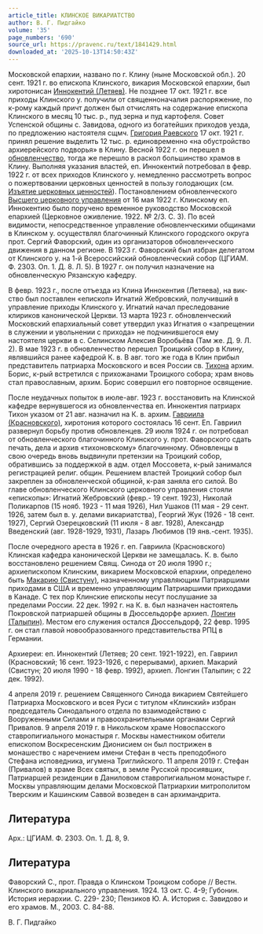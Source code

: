 ```yaml
---
article_title: КЛИНСКОЕ ВИКАРИАТСТВО
author: В. Г. Пидгайко
volume: '35'
page_numbers: '690'
source_url: https://pravenc.ru/text/1841429.html
downloaded_at: '2025-10-13T14:50:43Z'
---
```


Московской епархии, названо по г. Клину (ныне Московской обл.). 20 сент. 1921 г. во епископа Клинского, викария Московской епархии, был хиротонисан [Иннокентий (Летяев)](<https://pravenc.ru/text/Иннокентий (Летяев).html>). Не позднее 17 окт. 1921 г. все приходы Клинского у. получили от священноначалия распоряжение, по к-рому каждый причт должен был отчислять на содержание епископа Клинского в месяц 10 тыс. р., пуд зерна и пуд картофеля. Совет Успенской общины с. Завидова, одного из богатейших приходов уезда, по предложению настоятеля сщмч. [Григория Раевского](<https://pravenc.ru/text/ГРИГОРИЙ Григорьевич Раевский.html>) 17 окт. 1921 г. принял решение выделить 12 тыс. р. единовременно «на обустройство архиерейского подворья» в Клину. Весной 1922 г. он перешел в [обновленчество](https://pravenc.ru/text/обновленчество.html), тогда же перешло в раскол большинство храмов в Клину. Выполняя указания властей, еп. Иннокентий потребовал в февр. 1922 г. от всех приходов Клинского у. немедленно рассмотреть вопрос о пожертвовании церковных ценностей в пользу голодающих (см. [Изъятие церковных ценностей](<https://pravenc.ru/text/Изъятие церковных ценностей.html>)). Постановлением обновленческого [Высшего церковного управления](<https://pravenc.ru/text/Высшее Церковное Управление.html>) от 16 мая 1922 г. Клинскому еп. Иннокентию было поручено временное руководство Московской епархией (Церковное оживление. 1922. № 2/3. С. 3). По всей видимости, непосредственное управление обновленческими общинами в Клинском у. осуществлял благочинный Клинского городского округа прот. Сергий Фаворский, один из организаторов обновленческого движения в данном регионе. В 1923 г. Фаворский был избран делегатом от Клинского у. на 1-й Всероссийский обновленческий собор (ЦГИАМ. Ф. 2303. Оп. 1. Д. 8. Л. 5). В 1927 г. он получил назначение на обновленческую Рязанскую кафедру.

В февр. 1923 г., после отъезда из Клина Иннокентия (Летяева), на вик-ство был поставлен «епископ» Игнатий Жебровский, получивший в управление приходы Клинского у. Игнатий начал преследование клириков канонической Церкви. 13 марта 1923 г. обновленческий Московский епархиальный совет утвердил указ Игнатия о «запрещении в служении и увольнении с прихода» не подчинившегося ему настоятеля церкви в с. Селинском Алексия Воробьёва (Там же. Д. 9. Л. 2). В мае 1923 г. в обновленчество перешел Троицкий собор в Клину, являвшийся ранее кафедрой К. в. В авг. того же года в Клин прибыл представитель патриарха Московского и всея России св. [Тихона](https://pravenc.ru/text/Тихон.html) архим. Борис, к-рый встретился с прихожанами Троицкого собора; храм вновь стал православным, архим. Борис совершил его повторное освящение.

После неудачных попыток в июле-авг. 1923 г. восстановить на Клинской кафедре вернувшегося из обновленчества еп. Иннокентия патриарх Тихон указом от 21 авг. назначил на К. в. архим. [Гавриила (Красновского)](<https://pravenc.ru/text/Гавриила (Красновского).html>), хиротония которого состоялась 16 сент. Еп. Гавриил развернул борьбу против обновленцев. 29 июля 1924 г. он потребовал от обновленческого благочинного Клинского у. прот. Фаворского сдать печать, дела и архив «тихоновскому» благочинному. Обновленцы в свою очередь вновь выдвинули претензии на Троицкий собор, обратившись за поддержкой в адм. отдел Моссовета, к-рый занимался регистрацией религ. общин. Решением властей Троицкий собор был закреплен за обновленческой общиной, к-рая заняла его силой. Во главе обновленческого Клинского церковного управления стояли «епископы»: Игнатий Жебровский (февр.- 19 сент. 1923), Николай Поликарпов (15 нояб. 1923 - 11 мая 1926), Нил Ушаков (11 мая - 29 сент. 1926, затем был в. у. делами викариатства), Георгий Жук (1926 - 18 сент. 1927), Сергий Озерецковский (11 июля - 8 авг. 1928), Александр Введенский (авг. 1928-1929, 1931), Лазарь Любимов (19 янв.-сент. 1935).

После очередного ареста в 1926 г. еп. Гавриила (Красновского) Клинская кафедра канонической Церкви не замещалась. К. в. было восстановлено решением Свящ. Синода от 20 июля 1990 г.; архиепископом Клинским, викарием Московской епархии, определено быть [Макарию (Свистуну)](<https://pravenc.ru/text/Макарию (Свистуну).html>), назначенному управляющим Патриаршими приходами в США и временно управляющим Патриаршими приходами в Канаде. С тех пор Клинские епископы несут послушание за пределами России. 22 дек. 1992 г. на К. в. был назначен настоятель Покровской патриаршей общины в Дюссельдорфе архиеп. [Лонгин (Талыпин)](<https://pravenc.ru/text/Лонгин (Талыпин).html>). Местом его служения остался Дюссельдорф, 22 февр. 1995 г. он стал главой новообразованного представительства РПЦ в Германии.

Архиереи: еп. Иннокентий (Летяев; 20 сент. 1921-1922), еп. Гавриил (Красновский; 16 сент. 1923-1926, с перерывами), архиеп. Макарий (Свистун; 20 июля 1990 - 18 февр. 1992), архиеп. Лонгин (Талыпин; с 22 дек. 1992).

4 апреля 2019 г. решением Священного Синода викарием Святейшего Патриарха Московского и всея Руси с титулом «Клинский» избран председатель Синодального отдела по взаимодействию с Вооруженными Силами и правоохранительными органами Сергий Привалов. 9 апреля 2019 г. в Никольском храме Новоспасского ставропигиального монастыря г. Москвы наместником обители епископом Воскресенским Дионисием он был пострижен в монашество с наречением имени Стефан в честь преподобного Стефана исповедника, игумена Триглийского. 11 апреля 2019 г. Стефан (Привалов) в храме Всех святых, в земле Русской просиявших, Патриаршей резиденции в Даниловом ставропигиальном монастыре г. Москвы управляющим делами Московской Патриархии митрополитом Тверским и Кашинским Саввой возведен в сан архимандрита.

## Литература

Арх.: ЦГИАМ. Ф. 2303. Оп. 1. Д. 8, 9.

## Литература

Фаворский С., прот. Правда о Клинском Троицком соборе // Вестн. Клинского викариального управления. 1924. 13 окт. С. 4-9; Губонин. История иерархии. С. 229-
230; Пензиков Ю. А. История с. Завидово и его храмов. М., 2003. С. 84-88.

В. Г. Пидгайко
